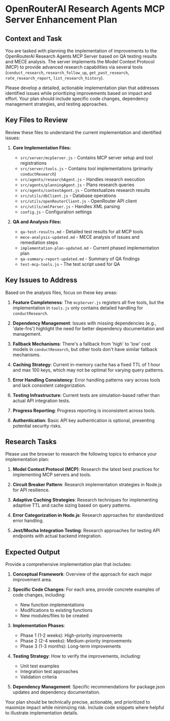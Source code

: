 # OpenRouterAI Research Agents MCP Server Enhancement Plan

## Context and Task

You are tasked with planning the implementation of improvements to the OpenRouterAI Research Agents MCP Server based on QA testing results and MECE analysis. The server implements the Model Context Protocol (MCP) to provide advanced research capabilities via several tools (`conduct_research`, `research_follow_up`, `get_past_research`, `rate_research_report`, `list_research_history`).

Please develop a detailed, actionable implementation plan that addresses identified issues while prioritizing improvements based on impact and effort. Your plan should include specific code changes, dependency management strategies, and testing approaches.

## Key Files to Review

Review these files to understand the current implementation and identified issues:

1. **Core Implementation Files:**
   - `src/server/mcpServer.js` - Contains MCP server setup and tool registrations
   - `src/server/tools.js` - Contains tool implementations (primarily `conductResearch`)
   - `src/agents/researchAgent.js` - Handles research execution
   - `src/agents/planningAgent.js` - Plans research queries
   - `src/agents/contextAgent.js` - Contextualizes research results
   - `src/utils/dbClient.js` - Database operations
   - `src/utils/openRouterClient.js` - OpenRouter API client
   - `src/utils/xmlParser.js` - Handles XML parsing
   - `config.js` - Configuration settings

2. **QA and Analysis Files:**
   - `qa-test-results.md` - Detailed test results for all MCP tools
   - `mece-analysis-updated.md` - MECE analysis of issues and remediation steps
   - `implementation-plan-updated.md` - Current phased implementation plan
   - `qa-summary-report-updated.md` - Summary of QA findings
   - `test-mcp-tools.js` - The test script used for QA

## Key Issues to Address

Based on the analysis files, focus on these key areas:

1. **Feature Completeness**: The `mcpServer.js` registers all five tools, but the implementation in `tools.js` only contains detailed handling for `conductResearch`.

2. **Dependency Management**: Issues with missing dependencies (e.g., 'date-fns') highlight the need for better dependency documentation and management.

3. **Fallback Mechanisms**: There's a fallback from 'high' to 'low' cost models in `conductResearch`, but other tools don't have similar fallback mechanisms.

4. **Caching Strategy**: Current in-memory cache has a fixed TTL of 1 hour and max 100 keys, which may not be optimal for varying query patterns.

5. **Error Handling Consistency**: Error handling patterns vary across tools and lack consistent categorization.

6. **Testing Infrastructure**: Current tests are simulation-based rather than actual API integration tests.

7. **Progress Reporting**: Progress reporting is inconsistent across tools.

8. **Authentication**: Basic API key authentication is optional, presenting potential security risks.

## Research Tasks

Please use the browser to research the following topics to enhance your implementation plan:

1. **Model Context Protocol (MCP)**: Research the latest best practices for implementing MCP servers and tools.

2. **Circuit Breaker Pattern**: Research implementation strategies in Node.js for API resilience.

3. **Adaptive Caching Strategies**: Research techniques for implementing adaptive TTL and cache sizing based on query patterns.

4. **Error Categorization in Node.js**: Research approaches for standardized error handling.

5. **Jest/Mocha Integration Testing**: Research approaches for testing API endpoints with actual backend integration.

## Expected Output

Provide a comprehensive implementation plan that includes:

1. **Conceptual Framework**: Overview of the approach for each major improvement area.

2. **Specific Code Changes**: For each area, provide concrete examples of code changes, including:
   - New function implementations
   - Modifications to existing functions
   - New modules/files to be created

3. **Implementation Phases**:
   - Phase 1 (1-2 weeks): High-priority improvements
   - Phase 2 (2-4 weeks): Medium-priority improvements
   - Phase 3 (1-3 months): Long-term improvements

4. **Testing Strategy**: How to verify the improvements, including:
   - Unit test examples
   - Integration test approaches
   - Validation criteria

5. **Dependency Management**: Specific recommendations for package.json updates and dependency documentation.

Your plan should be technically precise, actionable, and prioritized to maximize impact while minimizing risk. Include code snippets where helpful to illustrate implementation details.
